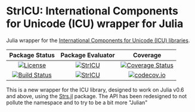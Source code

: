 StrICU: International Components for Unicode (ICU) wrapper for Julia
====================================================================

Julia wrapper for the
[International Components for Unicode (ICU) libraries](http://site.icu-project.org/).

| **Package Status** | **Package Evaluator** | **Coverage**      |
|:------------------:|:---------------------:|:-----------------:|
| [![License](http://img.shields.io/badge/license-MIT-brightgreen.svg?style=flat)](LICENSE.md) | [![StrICU](http://pkg.julialang.org/badges/StrICU_0.6.svg)](http://pkg.julialang.org/?pkg=StrICU) | [![Coverage Status](https://coveralls.io/repos/github/JuliaString/StrICU.jl/badge.svg?branch=master)](https://coveralls.io/github/JuliaString/StrICU.jl?branch=master) |
|  [![Build Status](https://travis-ci.org/JuliaString/StrICU.jl.svg?branch=master)](https://travis-ci.org/JuliaString/StrICU.jl) | [![StrICU](http://pkg.julialang.org/badges/StrICU_0.7.svg)](http://pkg.julialang.org/?pkg=StrICU)| [![codecov.io](http://codecov.io/github/JuliaString/StrICU.jl/coverage.svg?branch=master)](http://codecov.io/github/JuliaString/StrICU.jl?branch=master) |

This is a new wrapper for the ICU library, designed to work on Julia v0.6 and above,
using the [Strs.jl](http://github.com/JuliaString/Strs.jl) package.
The API has been redesigned to not pollute the namespace and to try to be a bit more "Julian"
